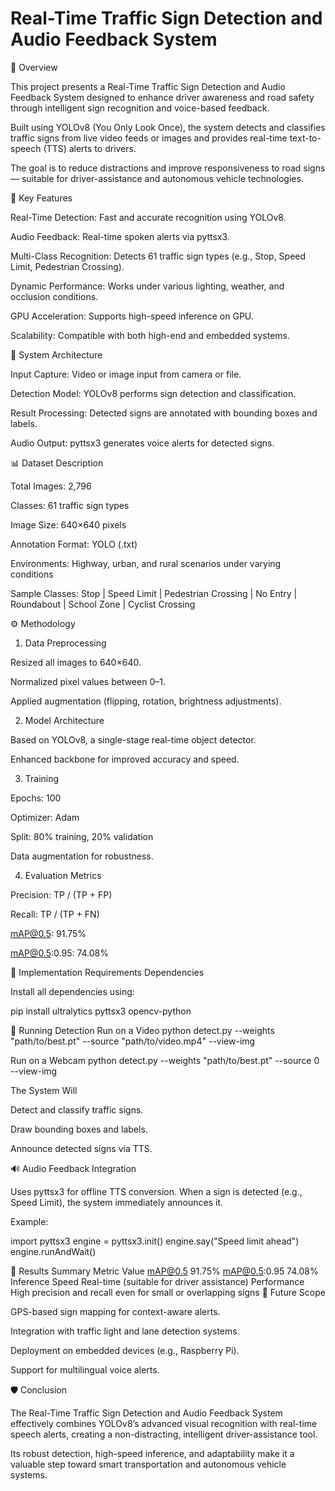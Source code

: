# Real-Time Traffic Sign Detection and Audio Feedback System

📘 Overview

This project presents a Real-Time Traffic Sign Detection and Audio Feedback System designed to enhance driver awareness and road safety through intelligent sign recognition and voice-based feedback.

Built using YOLOv8 (You Only Look Once), the system detects and classifies traffic signs from live video feeds or images and provides real-time text-to-speech (TTS) alerts to drivers.

The goal is to reduce distractions and improve responsiveness to road signs — suitable for driver-assistance and autonomous vehicle technologies.

🌟 Key Features

Real-Time Detection: Fast and accurate recognition using YOLOv8.

Audio Feedback: Real-time spoken alerts via pyttsx3.

Multi-Class Recognition: Detects 61 traffic sign types (e.g., Stop, Speed Limit, Pedestrian Crossing).

Dynamic Performance: Works under various lighting, weather, and occlusion conditions.

GPU Acceleration: Supports high-speed inference on GPU.

Scalability: Compatible with both high-end and embedded systems.

🧠 System Architecture

Input Capture: Video or image input from camera or file.

Detection Model: YOLOv8 performs sign detection and classification.

Result Processing: Detected signs are annotated with bounding boxes and labels.

Audio Output: pyttsx3 generates voice alerts for detected signs.

📊 Dataset Description

Total Images: 2,796

Classes: 61 traffic sign types

Image Size: 640×640 pixels

Annotation Format: YOLO (.txt)

Environments: Highway, urban, and rural scenarios under varying conditions

Sample Classes:
Stop | Speed Limit | Pedestrian Crossing | No Entry | Roundabout | School Zone | Cyclist Crossing

⚙️ Methodology
1. Data Preprocessing

Resized all images to 640×640.

Normalized pixel values between 0–1.

Applied augmentation (flipping, rotation, brightness adjustments).

2. Model Architecture

Based on YOLOv8, a single-stage real-time object detector.

Enhanced backbone for improved accuracy and speed.

3. Training

Epochs: 100

Optimizer: Adam

Split: 80% training, 20% validation

Data augmentation for robustness.

4. Evaluation Metrics

Precision: TP / (TP + FP)

Recall: TP / (TP + FN)

mAP@0.5: 91.75%

mAP@0.5:0.95: 74.08%

🧩 Implementation Requirements
Dependencies

Install all dependencies using:

pip install ultralytics pyttsx3 opencv-python

🚀 Running Detection
Run on a Video
python detect.py --weights "path/to/best.pt" --source "path/to/video.mp4" --view-img

Run on a Webcam
python detect.py --weights "path/to/best.pt" --source 0 --view-img

The System Will

Detect and classify traffic signs.

Draw bounding boxes and labels.

Announce detected signs via TTS.

🔊 Audio Feedback Integration

Uses pyttsx3 for offline TTS conversion. When a sign is detected (e.g., Speed Limit), the system immediately announces it.

Example:

import pyttsx3
engine = pyttsx3.init()
engine.say("Speed limit ahead")
engine.runAndWait()

🧾 Results Summary
Metric	Value
mAP@0.5	91.75%
mAP@0.5:0.95	74.08%
Inference Speed	Real-time (suitable for driver assistance)
Performance	High precision and recall even for small or overlapping signs
🧭 Future Scope

GPS-based sign mapping for context-aware alerts.

Integration with traffic light and lane detection systems.

Deployment on embedded devices (e.g., Raspberry Pi).

Support for multilingual voice alerts.

🛡️ Conclusion

The Real-Time Traffic Sign Detection and Audio Feedback System effectively combines YOLOv8’s advanced visual recognition with real-time speech alerts, creating a non-distracting, intelligent driver-assistance tool.

Its robust detection, high-speed inference, and adaptability make it a valuable step toward smart transportation and autonomous vehicle systems.
